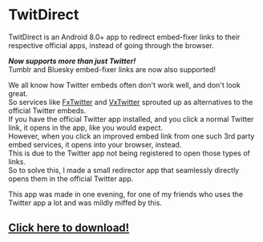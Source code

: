 # TwitDirect

TwitDirect is an Android 8.0+ app to redirect embed-fixer links to their respective official apps, instead of going through the browser.

***Now supports more than just Twitter!***  
Tumblr and Bluesky embed-fixer links are now also supported!

We all know how Twitter embeds often don't work well, and don't look great.  
So services like [FxTwitter](https://github.com/FixTweet/FxTwitter) and [VxTwitter](https://github.com/dylanpdx/BetterTwitFix)
sprouted up as alternatives to the official Twitter embeds.  
If you have the official Twitter app installed, and you click a normal Twitter link, it opens in the app, like you would expect.  
However, when you click an improved embed link from one such 3rd party embed services, it opens into your browser, instead.  
This is due to the Twitter app not being registered to open those types of links.  
So to solve this, I made a small redirector app that seamlessly directly opens them in the official Twitter app.

This app was made in one evening, for one of my friends who uses the Twitter app a lot and was mildly miffed by this.

## [Click here to download!](../../releases/latest)
